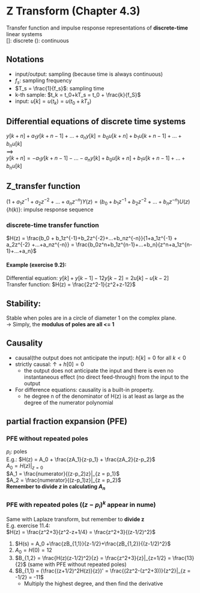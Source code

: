 # Z Transform (Chapter 4.3)
Transfer function and impulse response representations of **discrete-time** linear systems  
[]: discrete (): continuous

## Notations
+ input/output: sampling (because time is always continuous)
+ $f_s$: sampling frequency
+ $T_s = \frac{1}{f_s}$: sampling time
+ k-th sample: $t_k = t_0+kT_s = t_0 + \frac{k}{f_S}$
+ input: $u[k] = u(t_k) = u(t_0+kT_s)$

## Differential equations of discrete time systems
$y[k+n] + a_1y[k+n-1] + ... + a_ny[k] = b_0u[k+n] + b_1u[k+n-1]+...+b_nu[k]$   
==>  
$y[k+n] = -a_1y[k+n-1] - ... - a_ny[k] + b_0u[k+n] + b_1u[k+n-1]+...+b_nu[k]$  
 
## Z_transfer function
$(1+a_1z^{-1} + a_2z^{-2} +...+a_nz^{-n})Y(z) = (b_0 + b_1z^{-1}+b_2z^{-2}+...+b_nz^{-n})U(z)$  
$\{h(k)\}$: impulse response sequence
### discrete-time transfer function
$H(z) = \frac{b_0 + b_1z^{-1}+b_2z^{-2}+...+b_nz^{-n}}{1+a_1z^{-1} + a_2z^{-2} +...+a_nz^{-n}} = \frac{b_0z^n+b_1z^{n-1}+...+b_n}{z^n+a_1z^{n-1}+...+a_n}$

#### Example (exercise 9.2):
Differential equation: $y[k]+y[k-1]-12y[k-2]=2u[k]-u[k-2]$  
Transfer function: $H(z) = \frac{2z^2-1}{z^2+z-12}$

## Stability:
Stable when poles are in a circle of diameter 1 on the complex plane.  
-> Simply, the **modulus of poles are all <= 1**

## Causality
+ causal(the output does not anticipate the input): $h[k] = 0$ for all $k<0$ 
+ strictly causal: ↑ + $h[0] = 0$
  + the output does not anticipate the input and there is even no instantaneous effect (no direct feed-through) from the input to the output
+ For difference equations: causality is a built-in property.
  + he degree n of the denominator of H(z) is at least as large as the degree of the numerator polynomial

## partial fraction expansion (PFE)
### PFE without repeated poles
$p_i$: poles  
E.g.: $H(z) = A_0 + \frac{zA_1}{z-p_1} + \frac{zA_2}{z-p_2}$  
$A_0 = H(z)|_{z=0}$  
$A_1 = \frac{numerator}{(z-p_2)z}|_{z = p_1}$  
$A_2 = \frac{numerator}{(z-p_1)z}|_{z = p_2}$  
**Remember to divide *z* in calculating $A_n$**  

### PFE with repeated poles ($(z-p_i)^k$ appear in nume)
Same with Laplaze transform, but remember to **divide z**  
E.g. exercise 11.4:  
$H(z) = \frac{z^2+3}{z^2-z+1/4} = \frac{z^2+3}{(z-1/2)^2}$  
1. $H(s) = A_0 +\frac{zB_{1,1}}{z-1/2}+\frac{zB_{1,2}}{(z-1/2)^2}$   
2. $A_0 = H(0) = 12$
3. $B_{1,2} = \frac{H(z)(z-1/2)^2}{z} = \frac{z^2+3}{z}|_{z=1/2} = \frac{13}{2}$ (same with PFE without repeated poles)
4. $B_{1,1} = (\frac{(z+1/2)^2H(z)}{z})' = \frac{(2z^2-(z^2+3))}{z^2}|_{z = -1/2} = -11$   
   + Multiply the highest degree, and then find the derivative